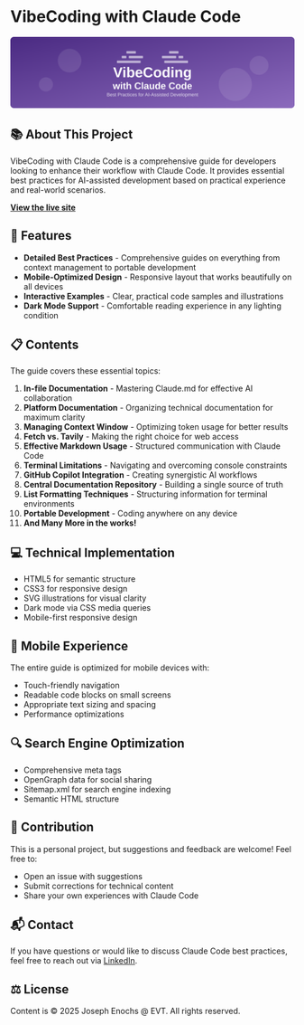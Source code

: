 # VibeCoding with Claude Code

![VibeCoding with Claude Code](https://raw.githubusercontent.com/jenochs/vibecoding/main/banner.svg)

## 📚 About This Project

VibeCoding with Claude Code is a comprehensive guide for developers looking to enhance their workflow with Claude Code. It provides essential best practices for AI-assisted development based on practical experience and real-world scenarios.

**[View the live site](https://jenochs.github.io/vibecoding/)**

## 🌟 Features

- **Detailed Best Practices** - Comprehensive guides on everything from context management to portable development
- **Mobile-Optimized Design** - Responsive layout that works beautifully on all devices
- **Interactive Examples** - Clear, practical code samples and illustrations
- **Dark Mode Support** - Comfortable reading experience in any lighting condition

## 📋 Contents

The guide covers these essential topics:

1. **In-file Documentation** - Mastering Claude.md for effective AI collaboration
2. **Platform Documentation** - Organizing technical documentation for maximum clarity
3. **Managing Context Window** - Optimizing token usage for better results
4. **Fetch vs. Tavily** - Making the right choice for web access
5. **Effective Markdown Usage** - Structured communication with Claude Code
6. **Terminal Limitations** - Navigating and overcoming console constraints
7. **GitHub Copilot Integration** - Creating synergistic AI workflows
8. **Central Documentation Repository** - Building a single source of truth
9. **List Formatting Techniques** - Structuring information for terminal environments
10. **Portable Development** - Coding anywhere on any device
11. **And Many More in the works!**

## 💻 Technical Implementation

- HTML5 for semantic structure
- CSS3 for responsive design
- SVG illustrations for visual clarity
- Dark mode via CSS media queries
- Mobile-first responsive design

## 📱 Mobile Experience

The entire guide is optimized for mobile devices with:
- Touch-friendly navigation
- Readable code blocks on small screens
- Appropriate text sizing and spacing
- Performance optimizations

## 🔍 Search Engine Optimization

- Comprehensive meta tags
- OpenGraph data for social sharing
- Sitemap.xml for search engine indexing
- Semantic HTML structure

## 👥 Contribution

This is a personal project, but suggestions and feedback are welcome! Feel free to:
- Open an issue with suggestions
- Submit corrections for technical content
- Share your own experiences with Claude Code

## 📬 Contact

If you have questions or would like to discuss Claude Code best practices, feel free to reach out via [LinkedIn](https://www.linkedin.com/in/josephenochs).

## ⚖️ License

Content is © 2025 Joseph Enochs @ EVT. All rights reserved.


